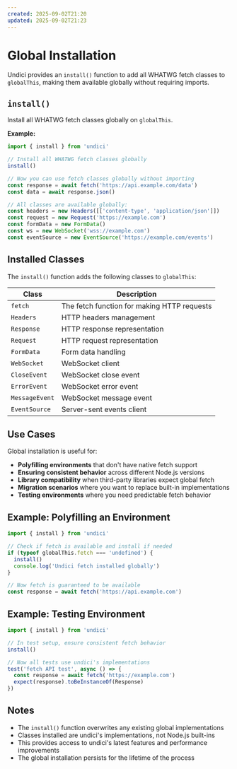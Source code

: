 ```yaml
---
created: 2025-09-02T21:20
updated: 2025-09-02T21:23
---
```

# Global Installation

Undici provides an `install()` function to add all WHATWG fetch classes to `globalThis`, making them available globally without requiring imports.

## `install()`

Install all WHATWG fetch classes globally on `globalThis`.

**Example:**

```js
import { install } from 'undici'

// Install all WHATWG fetch classes globally  
install()

// Now you can use fetch classes globally without importing
const response = await fetch('https://api.example.com/data')
const data = await response.json()

// All classes are available globally:
const headers = new Headers([['content-type', 'application/json']])
const request = new Request('https://example.com')
const formData = new FormData()
const ws = new WebSocket('wss://example.com')
const eventSource = new EventSource('https://example.com/events')
```

## Installed Classes

The `install()` function adds the following classes to `globalThis`:

| Class | Description |
|-------|-------------|
| `fetch` | The fetch function for making HTTP requests |
| `Headers` | HTTP headers management |
| `Response` | HTTP response representation |
| `Request` | HTTP request representation |
| `FormData` | Form data handling |
| `WebSocket` | WebSocket client |
| `CloseEvent` | WebSocket close event |
| `ErrorEvent` | WebSocket error event |
| `MessageEvent` | WebSocket message event |
| `EventSource` | Server-sent events client |

## Use Cases

Global installation is useful for:

- **Polyfilling environments** that don't have native fetch support
- **Ensuring consistent behavior** across different Node.js versions
- **Library compatibility** when third-party libraries expect global fetch
- **Migration scenarios** where you want to replace built-in implementations
- **Testing environments** where you need predictable fetch behavior

## Example: Polyfilling an Environment

```js
import { install } from 'undici'

// Check if fetch is available and install if needed
if (typeof globalThis.fetch === 'undefined') {
  install()
  console.log('Undici fetch installed globally')
}

// Now fetch is guaranteed to be available
const response = await fetch('https://api.example.com')
```

## Example: Testing Environment

```js
import { install } from 'undici'

// In test setup, ensure consistent fetch behavior
install()

// Now all tests use undici's implementations
test('fetch API test', async () => {
  const response = await fetch('https://example.com')
  expect(response).toBeInstanceOf(Response)
})
```

## Notes

- The `install()` function overwrites any existing global implementations
- Classes installed are undici's implementations, not Node.js built-ins
- This provides access to undici's latest features and performance improvements
- The global installation persists for the lifetime of the process
